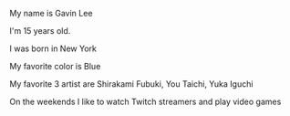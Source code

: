 My name is Gavin Lee

I'm 15 years old.

I was born in New York

My favorite color is Blue

My favorite 3 artist are Shirakami Fubuki, You Taichi, Yuka Iguchi

On the weekends I like to watch Twitch streamers and play video games

